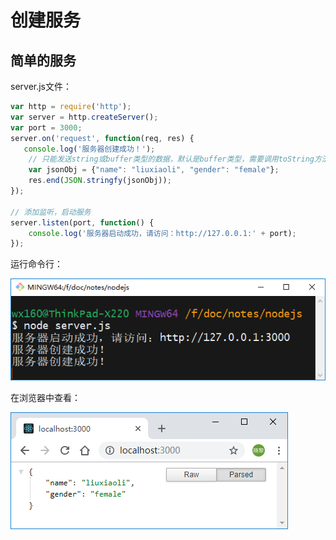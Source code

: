 #  创建服务

##  简单的服务

server.js文件：

```javascript
var http = require('http');
var server = http.createServer();
var port = 3000;
server.on('request', function(req, res) {
   console.log('服务器创建成功！');
    // 只能发送string或buffer类型的数据，默认是buffer类型，需要调用toString方法转换成字符串，json类型的数据，需要转换成json字符串
    var jsonObj = {"name": "liuxiaoli", "gender": "female"};    
    res.end(JSON.stringfy(jsonObj));
});

// 添加监听，启动服务
server.listen(port, function() {
    console.log('服务器启动成功，请访问：http://127.0.0.1:' + port);
});
```

运行命令行：

![](images/命令行执行server.js.png)

在浏览器中查看：

![](images/浏览器运行结果.png)